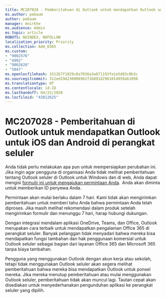 ```yaml
---
title: MC207028 - Pemberitahuan di Outlook untuk mendapatkan Outlook untuk iOS dan Android di perangkat seluler
ms.author: pebaum
author: pebaum
manager: mnirkhe
ms.audience: Admin
ms.topic: article
ROBOTS: NOINDEX, NOFOLLOW
localization_priority: Priority
ms.collection: Adm_O365
ms.custom:
- "9002576"
- "4992"
- "9002628"
- "5047"
ms.openlocfilehash: 3312b7f1829c8a7036a3a871193fe1e5d83c0b3c
ms.sourcegitcommit: 312ed19d236006962f1b891d2961014959ab1898
ms.translationtype: HT
ms.contentlocale: id-ID
ms.lasthandoff: 04/25/2020
ms.locfileid: "43812625"
---
```

# <a name="mc207028---notifications-in-outlook-to-obtain-outlook-for-ios-and-android-on-mobile-devices"></a>MC207028 - Pemberitahuan di Outlook untuk mendapatkan Outlook untuk iOS dan Android di perangkat seluler

Anda tidak perlu melakukan apa pun untuk mempersiapkan perubahan ini. Jika ingin agar pengguna di organisasi Anda tidak melihat pemberitahuan tentang Outlook seluler di Outlook untuk Windows dan di web, Anda dapat mengisi [formulir ini untuk mengajukan permintaan Anda](https://aka.ms/MC207028).  Anda akan diminta untuk memberikan ID penyewa Anda. 

Permintaan akan mulai berlaku dalam 7 hari. Kami tidak akan mengirimkan pemberitahuan untuk memberi tahu Anda bahwa permintaan Anda telah diproses. Jika masih melihat rekomendasi dalam produk setelah mengirimkan formulir dan menunggu 7 hari, harap hubungi dukungan.

Dengan integrasi mendalam aplikasi OneDrive, Teams, dan Office, Outlook merupakan cara terbaik untuk mendapatkan pengalaman Office 365 di perangkat seluler. Banyak pelanggan tidak menyadari bahwa mereka bisa mendapatkan fungsi tambahan dan hak penggunaan komersial untuk Outlook seluler sebagai bagian dari layanan Office 365 dan Microsoft 365 tanpa biaya tambahan.

Pengguna yang menggunakan Outlook dengan akun kerja atau sekolah, tetapi tidak menggunakan Outlook seluler akan segera melihat pemberitahuan bahwa mereka bisa mendapatkan Outlook untuk ponsel mereka. Jika mereka menutup pemberitahuan atau mulai menggunakan Outlook seluler, pemberitahuan tidak akan muncul lagi. Tautan cepat akan disediakan untuk menyederhanakan pengunduhan aplikasi ke perangkat seluler yang dipilih.
